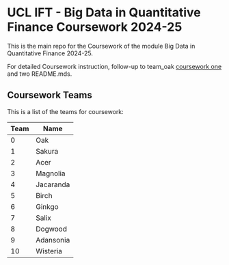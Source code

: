 # UCL IFT - Big Data in Quantitative Finance Coursework 2024-25

This is the main repo for the Coursework of the module Big Data in Quantitative Finance 2024-25.

For detailed Coursework instruction, follow-up to team_oak [coursework one](https://github.com/iftucl/ift_coursework_2024/blob/main/team_oak/coursework_one/README.md) and two README.mds.

## Coursework Teams

This is a list of the teams for coursework:

| Team | Name       |
|------|------------|
| 0    | Oak        |
| 1    | Sakura     |
| 2    | Acer       |
| 3    | Magnolia   |
| 4    | Jacaranda  |
| 5    | Birch      |
| 6    | Ginkgo     |
| 7    | Salix      |
| 8    | Dogwood    |
| 9    | Adansonia  |
| 10   | Wisteria   |
